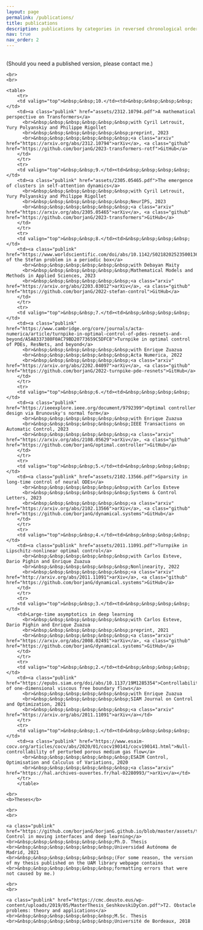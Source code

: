 ```yaml
---
layout: page
permalink: /publications/
title: publications
description: publications by categories in reversed chronological order. generated by jekyll-scholar.
nav: true
nav_order: 2
---
```


<div>
    <br>
    (Should you need a published version, please contact me.)
    
    <br>
    <br>

    <table>
        <tr>
        <td valign="top">&nbsp;&nbsp;10.</td><td>&nbsp;&nbsp;&nbsp;&nbsp;</td>
        <td><a class="publink" href="assets/2312.10794.pdf">A mathematical perspective on Transformers</a>
          <br>&nbsp;&nbsp;&nbsp;&nbsp;&nbsp;&nbsp;with Cyril Letrouit, Yury Polyanskiy and Philippe Rigollet
          <br>&nbsp;&nbsp;&nbsp;&nbsp;&nbsp;&nbsp;preprint, 2023
          <br>&nbsp;&nbsp;&nbsp;&nbsp;&nbsp;&nbsp;<a class="arxiv" href="https://arxiv.org/abs/2312.10794">arXiv</a>, <a class="github" href="https://github.com/borjanG/2023-transformers-rotf">GitHub</a>
        </td>
        </tr>
        <tr>
        <td valign="top">&nbsp;&nbsp;9.</td><td>&nbsp;&nbsp;&nbsp;&nbsp;</td>
        <td><a class="publink" href="assets/2305.05465.pdf">The emergence of clusters in self-attention dynamics</a>
          <br>&nbsp;&nbsp;&nbsp;&nbsp;&nbsp;&nbsp;with Cyril Letrouit, Yury Polyanskiy and Philippe Rigollet
          <br>&nbsp;&nbsp;&nbsp;&nbsp;&nbsp;&nbsp;NeurIPS, 2023
          <br>&nbsp;&nbsp;&nbsp;&nbsp;&nbsp;&nbsp;<a class="arxiv" href="https://arxiv.org/abs/2305.05465">arXiv</a>, <a class="github" href="https://github.com/borjanG/2023-transformers">GitHub</a>
        </td>
        </tr>
        <tr>
        <td valign="top">&nbsp;&nbsp;8.</td><td>&nbsp;&nbsp;&nbsp;&nbsp;</td>
        <td><a class="publink" href="https://www.worldscientific.com/doi/abs/10.1142/S0218202523500136">Control of the Stefan problem in a periodic box</a>
          <br>&nbsp;&nbsp;&nbsp;&nbsp;&nbsp;&nbsp;with Debayan Maity
          <br>&nbsp;&nbsp;&nbsp;&nbsp;&nbsp;&nbsp;Mathematical Models and Methods in Applied Sciences, 2023
          <br>&nbsp;&nbsp;&nbsp;&nbsp;&nbsp;&nbsp;<a class="arxiv" href="https://arxiv.org/abs/2203.03012">arXiv</a>, <a class="github" href="https://github.com/borjanG/2022-stefan-control">GitHub</a>
        </td>
        </tr>
        <tr>
        <td valign="top">&nbsp;&nbsp;7.</td><td>&nbsp;&nbsp;&nbsp;&nbsp;</td>
        <td><a class="publink" href="https://www.cambridge.org/core/journals/acta-numerica/article/turnpike-in-optimal-control-of-pdes-resnets-and-beyond/A5A8337380F0AC79BD20773659C5DFC8">Turnpike in optimal control of PDEs, ResNets, and beyond</a> 
          <br>&nbsp;&nbsp;&nbsp;&nbsp;&nbsp;&nbsp;with Enrique Zuazua
          <br>&nbsp;&nbsp;&nbsp;&nbsp;&nbsp;&nbsp;Acta Numerica, 2022
          <br>&nbsp;&nbsp;&nbsp;&nbsp;&nbsp;&nbsp;<a class="arxiv" href="https://arxiv.org/abs/2202.04097">arXiv</a>, <a class="github" href="https://github.com/borjanG/2022-turnpike-pde-resnets">GitHub</a>
        </td>
        </tr>
        <tr>
        <td valign="top">&nbsp;&nbsp;6.</td><td>&nbsp;&nbsp;&nbsp;&nbsp;</td>
        <td><a class="publink" href="https://ieeexplore.ieee.org/document/9792399">Optimal controller design via Brunovsky's normal form</a>
          <br>&nbsp;&nbsp;&nbsp;&nbsp;&nbsp;&nbsp;with Enrique Zuazua
          <br>&nbsp;&nbsp;&nbsp;&nbsp;&nbsp;&nbsp;IEEE Transactions on Automatic Control, 2023
          <br>&nbsp;&nbsp;&nbsp;&nbsp;&nbsp;&nbsp;<a class="arxiv" href="https://arxiv.org/abs/2108.05629">arXiv</a>, <a class="github" href="https://github.com/borjanG/optimal.controller">GitHub</a>
        </td>
        </tr>
        <tr>
        <td valign="top">&nbsp;&nbsp;5.</td><td>&nbsp;&nbsp;&nbsp;&nbsp;</td>
        <td><a class="publink" href="assets/2102.13566.pdf">Sparsity in long-time control of neural ODEs</a>
          <br>&nbsp;&nbsp;&nbsp;&nbsp;&nbsp;&nbsp;with Carlos Esteve
          <br>&nbsp;&nbsp;&nbsp;&nbsp;&nbsp;&nbsp;Systems & Control Letters, 2023
          <br>&nbsp;&nbsp;&nbsp;&nbsp;&nbsp;&nbsp;<a class="arxiv" href="https://arxiv.org/abs/2102.13566">arXiv</a>, <a class="github" href="https://github.com/borjanG/dynamical.systems">GitHub</a>
        </td>
        </tr>
        <tr>
        <td valign="top">&nbsp;&nbsp;4.</td><td>&nbsp;&nbsp;&nbsp;&nbsp;</td>
        <td><a class="publink" href="assets/2011.11091.pdf">Turnpike in Lipschitz-nonlinear optimal control</a>
          <br>&nbsp;&nbsp;&nbsp;&nbsp;&nbsp;&nbsp;with Carlos Esteve, Dario Pighin and Enrique Zuazua
          <br>&nbsp;&nbsp;&nbsp;&nbsp;&nbsp;&nbsp;Nonlinearity, 2022
          <br>&nbsp;&nbsp;&nbsp;&nbsp;&nbsp;&nbsp;<a class="arxiv" href="http://arxiv.org/abs/2011.11091">arXiv</a>, <a class="github" href="https://github.com/borjanG/dynamical.systems">GitHub</a>
        </td>
        </tr>
        <tr>
        <td valign="top">&nbsp;&nbsp;3.</td><td>&nbsp;&nbsp;&nbsp;&nbsp;</td>
        <td>Large-time asymptotics in deep learning
          <br>&nbsp;&nbsp;&nbsp;&nbsp;&nbsp;&nbsp;with Carlos Esteve, Dario Pighin and Enrique Zuazua
          <br>&nbsp;&nbsp;&nbsp;&nbsp;&nbsp;&nbsp;preprint, 2021
          <br>&nbsp;&nbsp;&nbsp;&nbsp;&nbsp;&nbsp;<a class="arxiv" href="https://arxiv.org/abs/2008.02491">arXiv</a>, <a class="github" href="https://github.com/borjanG/dynamical.systems">GitHub</a>
        </td>
        </tr>
        <tr>
        <td valign="top">&nbsp;&nbsp;2.</td><td>&nbsp;&nbsp;&nbsp;&nbsp;</td>
        <td><a class="publink" href="https://epubs.siam.org/doi/abs/10.1137/19M1285354">Controllability of one-dimensional viscous free boundary flows</a> 
          <br>&nbsp;&nbsp;&nbsp;&nbsp;&nbsp;&nbsp;with Enrique Zuazua
          <br>&nbsp;&nbsp;&nbsp;&nbsp;&nbsp;&nbsp;SIAM Journal on Control and Optimization, 2021
          <br>&nbsp;&nbsp;&nbsp;&nbsp;&nbsp;&nbsp;<a class="arxiv" href="https://arxiv.org/abs/2011.11091">arXiv</a></td>
        </tr>
        <tr>
        <td valign="top">&nbsp;&nbsp;1.</td><td>&nbsp;&nbsp;&nbsp;&nbsp;</td>
        <td><a class="publink" href="https://www.esaim-cocv.org/articles/cocv/abs/2020/01/cocv190141/cocv190141.html">Null-controllability of perturbed porous medium gas flow</a>
          <br>&nbsp;&nbsp;&nbsp;&nbsp;&nbsp;&nbsp;ESAIM Control, Optimisation and Calculus of Variations, 2020
          <br>&nbsp;&nbsp;&nbsp;&nbsp;&nbsp;&nbsp;<a class="arxiv" href="https://hal.archives-ouvertes.fr/hal-02280993/">arXiv</a></td>
        </tr>
        </table>
    
    <br>
    <b>Theses</b>
    
    <br>
    <br>

    <a class="publink" href="https://github.com/borjanG/borjanG.github.io/blob/master/assets/these.pdf">T1. Control in moving interfaces and deep learning</a>
    <br>&nbsp;&nbsp;&nbsp;&nbsp;&nbsp;&nbsp;Ph.D. Thesis 
    <br>&nbsp;&nbsp;&nbsp;&nbsp;&nbsp;&nbsp;Universidad Autónoma de Madrid, 2021
    <br>&nbsp;&nbsp;&nbsp;&nbsp;&nbsp;&nbsp;(For some reason, the version of my thesis published on the UAM library webpage contains 
    <br>&nbsp;&nbsp;&nbsp;&nbsp;&nbsp;&nbsp;formatting errors that were not caused by me.)
    
    <br>
    <br>

    <a class="publink" href="https://cmc.deusto.eus/wp-content/uploads/2019/05/MasterThesis_GeshkovskiDyCon.pdf">T2. Obstacle problems: theory and applications</a>
    <br>&nbsp;&nbsp;&nbsp;&nbsp;&nbsp;&nbsp;M.Sc. Thesis 
    <br>&nbsp;&nbsp;&nbsp;&nbsp;&nbsp;&nbsp;Université de Bordeaux, 2018
    
</div>